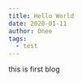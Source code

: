 ```yaml
---
title: Hello World
date: 2020-01-11
author: Onee
tags: 
  - test
---
```


this is first blog

<!-- more -->
